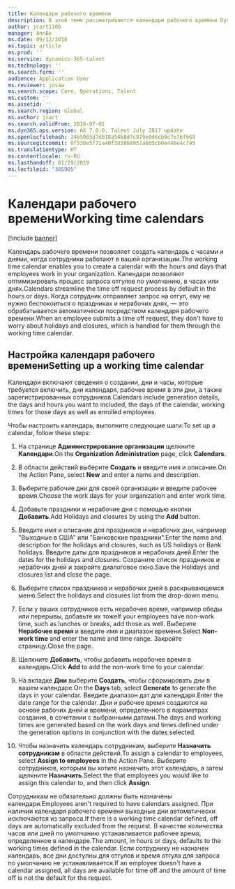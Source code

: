 ```yaml
---
title: Календари рабочего времени
description: В этой теме рассматриваются календари рабочего времени Dynamics 365 for Talent -- Core HR, а также настройка календарей.
author: jcart1106
manager: AnnBe
ms.date: 09/12/2018
ms.topic: article
ms.prod: ''
ms.service: dynamics-365-talent
ms.technology: ''
ms.search.form: ''
audience: Application User
ms.reviewer: josaw
ms.search.scope: Core, Operations, Talent
ms.custom: ''
ms.assetid: ''
ms.search.region: Global
ms.author: jcart
ms.search.validFrom: 2018-07-01
ms.dyn365.ops.version: AX 7.0.0, Talent July 2017 update
ms.openlocfilehash: 2465065d7db18a5468d7c979e0d6cb9c7e76f969
ms.sourcegitcommit: 0f530e5f72a40f383868957a6b5cb0e446e4c795
ms.translationtype: HT
ms.contentlocale: ru-RU
ms.lasthandoff: 01/29/2019
ms.locfileid: "305905"
---
```

# <a name="working-time-calendars"></a><span data-ttu-id="a4c9b-103">Календари рабочего времени</span><span class="sxs-lookup"><span data-stu-id="a4c9b-103">Working time calendars</span></span>

[!include [banner](includes/banner.md)]

<span data-ttu-id="a4c9b-104">Календарь рабочего времени позволяет создать календарь с часами и днями, когда сотрудники работают в вашей организации.</span><span class="sxs-lookup"><span data-stu-id="a4c9b-104">The working time calendar enables you to create a calendar with the hours and days that employees work in your organization.</span></span> <span data-ttu-id="a4c9b-105">Календари позволяют оптимизировать процесс запроса отгулов по умолчанию, в часах или днях.</span><span class="sxs-lookup"><span data-stu-id="a4c9b-105">Calendars streamline the time off request process by default in the hours or days.</span></span> <span data-ttu-id="a4c9b-106">Когда сотрудник отправляет запрос на отгул, ему не нужно беспокоиться о праздниках и нерабочих днях, — это обрабатывается автоматически посредством календаря рабочего времени.</span><span class="sxs-lookup"><span data-stu-id="a4c9b-106">When an employee submits a time off request, they don't have to worry about holidays and closures, which is handled for them through the working time calendar.</span></span>

## <a name="setting-up-a-working-time-calendar"></a><span data-ttu-id="a4c9b-107">Настройка календаря рабочего времени</span><span class="sxs-lookup"><span data-stu-id="a4c9b-107">Setting up a working time calendar</span></span>

<span data-ttu-id="a4c9b-108">Календари включают сведения о создании, дни и часы, которые требуется включить, дни календаря, рабочее время в эти дни, а также зарегистрированных сотрудников.</span><span class="sxs-lookup"><span data-stu-id="a4c9b-108">Calendars include generation details, the days and hours you want to included, the days of the calendar, working times for those days as well as enrolled employees.</span></span> 

<span data-ttu-id="a4c9b-109">Чтобы настроить календарь, выполните следующие шаги:</span><span class="sxs-lookup"><span data-stu-id="a4c9b-109">To set up a calendar, follow these steps:</span></span>

1. <span data-ttu-id="a4c9b-110">На странице **Администрирование организации** щелкните **Календари**.</span><span class="sxs-lookup"><span data-stu-id="a4c9b-110">On the **Organization Administration** page, click **Calendars**.</span></span>

2. <span data-ttu-id="a4c9b-111">В области действий выберите **Создать** и введите имя и описание.</span><span class="sxs-lookup"><span data-stu-id="a4c9b-111">On the Action Pane, select **New** and enter a name and description.</span></span>

3. <span data-ttu-id="a4c9b-112">Выберите рабочие дни для своей организации и введите рабочее время.</span><span class="sxs-lookup"><span data-stu-id="a4c9b-112">Choose the work days for your organization and enter work time.</span></span>

4. <span data-ttu-id="a4c9b-113">Добавьте праздники и нерабочие дни с помощью кнопки **Добавить**.</span><span class="sxs-lookup"><span data-stu-id="a4c9b-113">Add Holidays and closures by using the **Add** button.</span></span>

5. <span data-ttu-id="a4c9b-114">Введите имя и описание для праздников и нерабочих дни, например "Выходные в США" или "Банковские праздники".</span><span class="sxs-lookup"><span data-stu-id="a4c9b-114">Enter the name and description for the holidays and closures, such as US holidays or Bank holidays.</span></span> <span data-ttu-id="a4c9b-115">Введите даты для праздников и нерабочих дней.</span><span class="sxs-lookup"><span data-stu-id="a4c9b-115">Enter the dates for the holidays and closures.</span></span> <span data-ttu-id="a4c9b-116">Сохраните список праздников и нерабочих дней и закройте диалоговое окно.</span><span class="sxs-lookup"><span data-stu-id="a4c9b-116">Save the Holidays and closures list and close the page.</span></span>

6. <span data-ttu-id="a4c9b-117">Выберите список праздников и нерабочих дней в раскрывающемся меню.</span><span class="sxs-lookup"><span data-stu-id="a4c9b-117">Select the holidays and closures list from the drop-down menu.</span></span>

7. <span data-ttu-id="a4c9b-118">Если у ваших сотрудников есть нерабочее время, например обеды или перерывы, добавьте их тоже</span><span class="sxs-lookup"><span data-stu-id="a4c9b-118">If your employees have non-work time, such as lunches or breaks, add those as well.</span></span> <span data-ttu-id="a4c9b-119">Выберите **Нерабочее время** и введите имя и диапазон времени.</span><span class="sxs-lookup"><span data-stu-id="a4c9b-119">Select **Non-work time** and enter the name and time range.</span></span> <span data-ttu-id="a4c9b-120">Закройте страницу.</span><span class="sxs-lookup"><span data-stu-id="a4c9b-120">Close the page.</span></span> 

8. <span data-ttu-id="a4c9b-121">Щелкните **Добавить**, чтобы добавить нерабочее время в календарь.</span><span class="sxs-lookup"><span data-stu-id="a4c9b-121">Click **Add** to add the non-work time to your calendar.</span></span>

9. <span data-ttu-id="a4c9b-122">На вкладке **Дни** выберите **Создать**, чтобы сформировать дни в вашем календаре.</span><span class="sxs-lookup"><span data-stu-id="a4c9b-122">On the **Days** tab, select **Generate** to generate the days in your calendar.</span></span> <span data-ttu-id="a4c9b-123">Введите диапазон дат для календаря.</span><span class="sxs-lookup"><span data-stu-id="a4c9b-123">Enter the date range for the calendar.</span></span> <span data-ttu-id="a4c9b-124">Дни и рабочее время создаются на основе рабочих дней и времени, определенного в параметрах создания, в сочетании с выбранными датами.</span><span class="sxs-lookup"><span data-stu-id="a4c9b-124">The days and working times are generated based on the work days and times defined under the generation options in conjunction with the dates selected.</span></span>

10. <span data-ttu-id="a4c9b-125">Чтобы назначить календарь сотрудникам, выберите **Назначить сотрудникам** в области действий.</span><span class="sxs-lookup"><span data-stu-id="a4c9b-125">To assign a calendar to employees, select **Assign to employees** in the Action Pane.</span></span> <span data-ttu-id="a4c9b-126">Выберите сотрудников, которым вы хотите назначить этот календарь, а затем щелкните **Назначить**.</span><span class="sxs-lookup"><span data-stu-id="a4c9b-126">Select the that employees you would like to assign this calendar to, and then click **Assign**.</span></span>

<span data-ttu-id="a4c9b-127">Сотрудникам не обязательно должны быть назначены календари.</span><span class="sxs-lookup"><span data-stu-id="a4c9b-127">Employees aren't required to have calendars assigned.</span></span> <span data-ttu-id="a4c9b-128">При наличии календаря рабочего времени выходные дни автоматически исключаются из запроса.</span><span class="sxs-lookup"><span data-stu-id="a4c9b-128">If there is a working time calendar defined, off days are automatically excluded from the request.</span></span> <span data-ttu-id="a4c9b-129">В качестве количества часов или дней по умолчанию устанавливается рабочее время, определенное в календаре.</span><span class="sxs-lookup"><span data-stu-id="a4c9b-129">The amount, in hours or days, defaults to the working times defined in the calendar.</span></span> <span data-ttu-id="a4c9b-130">Если сотруднику не назначен календарь, все дни доступны для отгулов и время отгула для запроса по умолчанию не устанавливается.</span><span class="sxs-lookup"><span data-stu-id="a4c9b-130">If an employee doesn't have a calendar assigned, all days are available for time off and the amount of time off is not the default for the request.</span></span> 
